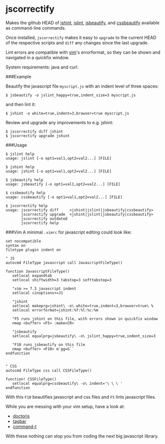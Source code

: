 # jscorrectify

Makes the github HEAD of [jshint](http://github.com/jshint/jshint), [jslint](http://github.com/douglascrockford/JSLint), [jsbeautify](http://github.com/einars/js-beautify), and [cssbeautify](https://github.com/senchalabs/cssbeautify) available as command-line commands.

Once installed, `jscorrectify` makes it easy to `upgrade` to the current HEAD of the respective scripts and `diff` any changes since the last upgrade.

Lint errors are compatible with [vim](http://www.vim.org)'s errorformat, so they can be shown and navigated in a quickfix window.


System requirements: java and curl.

###Example

Beautify the javascript file `myscript.js` with an indent level of three spaces:

    $ jsbeautify -o jslint_happy=true,indent_size=3 myscript.js

and then lint it:

    $ jshint -o white=true,indent=3,browser=true myscript.js


Review and upgrade any improvements to e.g. jshint:

    $ jscorrectify diff jshint
    $ jscorrectify upgrade jshint
    

###Usage

    $ jslint help
    usage: jslint [-o opt1=val1,opt2=val2...] [FILE]
 
    $ jshint help
    usage: jshint [-o opt1=val1,opt2=val2...] [FILE]
 
    $ jsbeautify help
    usage: jsbeautify [-o opt1=val1,opt2=val2...] [FILE]

    $ cssbeautify help
    usage: cssbeautify [-o opt1=val1,opt2=val2...] [FILE]
 
    $ jscorrectify help
    usage: jscorrectify diff     <jshint|jslint|jsbeautify|cssbeautify>
           jscorrectify upgrade  <jshint|jslint|jsbeautify|cssbeautify>
           jscorrectify outdated
           jscorrectify help

###Vim
A minimal `.vimrc` for javascript editing could look like:

    set nocompatible
    syntax on
    filetype plugin indent on

    " JS
    autocmd FileType javascript call JavascriptFileType()

    function JavascriptFileType()
       setlocal expandtab
       setlocal shiftwidth=3 tabstop=3 softtabstop=3

       "vim >= 7.3 javascript indent
       setlocal cinoptions+=J1

       "jshint
       setlocal makeprg=jshint\ -o\ white=true,indent=3,browser=true\ %
       setlocal errorformat=jshint:%f:%l:%c:%m

       "F5 runs jshint on this file, with errors shown in quickfix window
       nmap <buffer> <F5> :make<CR>

       "jsbeautify
       setlocal equalprg=jsbeautify\ -o\ jslint_happy=true,indent_size=3

       "F10 runs jsbeautify on this file
       nmap <buffer> <F10> m`gg=G``
    endfunction


    " CSS
    autocmd FileType css call CSSFileType()

    function! CSSFileType()
       setlocal equalprg=cssbeautify\ -o\ indent='\ \ \ '
    endfunction

With this `F10` beautifies javascript and css files and `F5` lints javascript files.

While you are messing with your vim setup, have a look at:

* [doctorjs](https://github.com/mozilla/doctorjs)
* [tagbar](https://github.com/majutsushi/tagbar)
* [command-t](https://wincent.com/products/command-t)

With these nothing can stop you from coding the next big javascript library.

